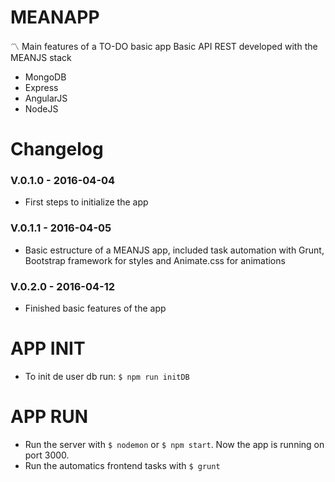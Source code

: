 # MEANAPP

:part_alternation_mark: Main features of a TO-DO basic app
Basic API REST developed with the MEANJS stack
* MongoDB
* Express
* AngularJS
* NodeJS



# Changelog

### V.0.1.0 - 2016-04-04

* First steps to initialize the app

### V.0.1.1 - 2016-04-05

* Basic estructure of a MEANJS app, included task automation with Grunt, Bootstrap framework for styles and Animate.css for animations

### V.0.2.0 - 2016-04-12

* Finished basic features of the app

# APP INIT

* To init de user db run: `$ npm run initDB`

# APP RUN

* Run the server with `$ nodemon` or `$ npm start`. Now the app is running on port 3000.
* Run the automatics frontend tasks with `$ grunt`

